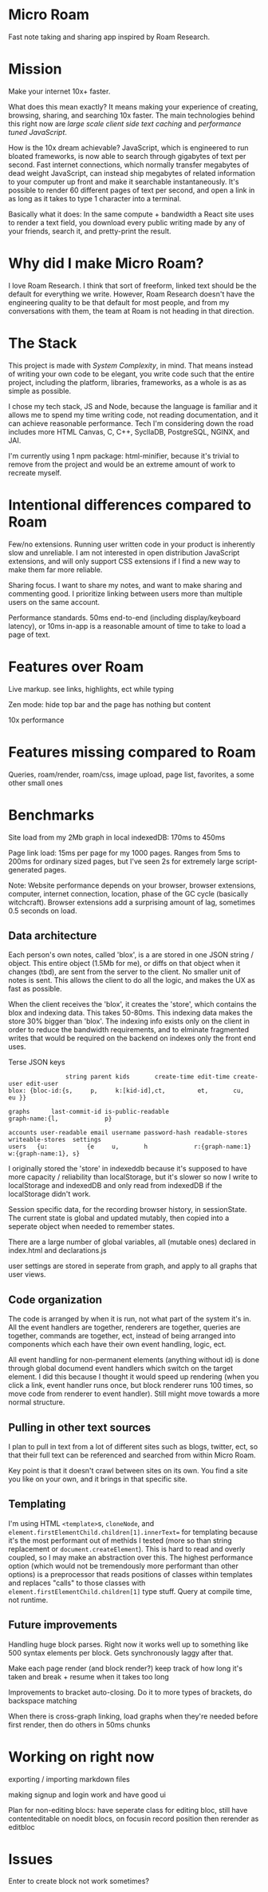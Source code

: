 # Micro Roam

Fast note taking and sharing app inspired by Roam Research.

# Mission

Make your internet 10x+ faster.

What does this mean exactly? It means making your experience of creating, browsing, sharing, and searching 10x faster. The main technologies behind this right now are _large scale client side text caching_ and _performance tuned JavaScript_. 

How is the 10x dream achievable? JavaScript, which is engineered to run bloated frameworks, is now able to search through gigabytes of text per second. Fast internet connections, which normally transfer megabytes of dead weight JavaScript, can instead ship megabytes of related information to your computer up front and make it searchable instantaneously. It's possible to render 60 different pages of text per second, and open a link in as long as it takes to type 1 character into a terminal.

Basically what it does: In the same compute + bandwidth a React site uses to render a text field, you download every public writing made by any of your friends, search it, and pretty-print the result.

# Why did I make Micro Roam?

I love Roam Research. I think that sort of freeform, linked text should be the default for everything we write. However, Roam Research doesn't have the engineering quality to be that default for most people, and from my conversations with them, the team at Roam is not heading in that direction.

# The Stack

This project is made with *System Complexity*, in mind. That means instead of writing your own code to be elegant, you write code such that the entire project, including the platform, libraries, frameworks, as a whole is as as simple as possible.

I chose my tech stack, JS and Node, because the language is familiar and it allows me to spend my time writing code, not reading documentation, and it can achieve reasonable performance. Tech I'm considering down the road includes more HTML Canvas, C, C++, SycllaDB, PostgreSQL, NGINX, and JAI.

I'm currently using 1 npm package: html-minifier, because it's trivial to remove from the project and would be an extreme amount of work to recreate myself.

# Intentional differences compared to Roam

Few/no extensions. Running user written code in your product is inherently slow and unreliable. I am not interested in open distribution JavaScript extensions, and will only support CSS extensions if I find a new way to make them far more reliable.

Sharing focus. I want to share my notes, and want to make sharing and commenting good. I prioritize linking between users more than multiple users on the same account.

Performance standards. 50ms end-to-end (including display/keyboard latency), or 10ms in-app is a reasonable amount of time to take to load a page of text.

# Features over Roam

Live markup. see links, highlights, ect while typing

Zen mode: hide top bar and the page has nothing but content

10x performance

# Features missing compared to Roam

Queries, roam/render, roam/css, image upload, page list, favorites, a some other small ones

# Benchmarks

Site load from my 2Mb graph in local indexedDB: 170ms to 450ms

Page link load: 15ms per page for my 1000 pages. Ranges from 5ms to 200ms for ordinary sized pages, but I've seen 2s for extremely large script-generated pages.

Note: Website performance depends on your browser, browser extensions, computer, internet connection, location, phase of the GC cycle (basically witchcraft). Browser extensions add a surprising amount of lag, sometimes 0.5 seconds on load.

## Data architecture

Each person's own notes, called 'blox', is a are stored in one JSON string / object. This entire object (1.5Mb for me), or diffs on that object when it changes (tbd), are sent from the server to the client. No smaller unit of notes is sent. This allows the client to do all the logic, and makes the UX as fast as possible.

When the client receives the 'blox', it creates the 'store', which contains the blox and indexing data. This takes 50-80ms. This indexing data makes the store 30% bigger than 'blox'. The indexing info exists only on the client in order to reduce the bandwidth requirements, and to elminate fragmented writes that would be required on the backend on indexes only the front end uses.

Terse JSON keys
```
                string parent kids       create-time edit-time create-user edit-user
blox: {bloc-id:{s,     p,     k:[kid-id],ct,         et,       cu,         eu }}

graphs      last-commit-id is-public-readable
graph-name:{l,             p}

accounts user-readable email username password-hash readable-stores  writeable-stores  settings
users   {u:           {e     u,       h             r:{graph-name:1} w:{graph-name:1}, s}
```

I originally stored the 'store' in indexeddb because it's supposed to have more capacity / reliability than localStorage, but it's slower so now I write to localStorage and indexedDB and only read from indexedDB if the localStorage didn't work.

Session specific data, for the recording browser history, in sessionState. The current state is global and updated mutably, then copied into a seperate object when needed to remember states.

There are a large number of global variables, all (mutable ones) declared in index.html and declarations.js

user settings are stored in seperate from graph, and apply to all graphs that user views.

## Code organization

The code is arranged by when it is run, not what part of the system it's in. All the event handlers are together, renderers are together, queries are together, commands are together, ect, instead of being arranged into components which each have their own event handling, logic, ect. 

All event handling for non-permanent elements (anything without id) is done through global documend event handlers which switch on the target element. I did this because I thought it would speed up rendering (when you click a link, event handler runs once, but block renderer runs 100 times, so move code from renderer to event handler). Still might move towards a more normal structure.

## Pulling in other text sources

I plan to pull in text from a lot of different sites such as blogs, twitter, ect, so that their full text can be referenced and searched from within Micro Roam.

Key point is that it doesn't crawl between sites on its own. You find a site you like on your own, and it brings in that specific site.

## Templating

I'm using HTML `<template>`s, `cloneNode`, and `element.firstElementChild.children[1].innerText=` for templating because it's the most performant out of methids I tested (more so than string replacement or `document.createElement`). This is hard to read and overly coupled, so I may make an abstraction over this. The highest performance option (which would not be tremendously more performant than other options) is a preprocessor that reads positions of classes within templates and replaces "calls" to those classes with `element.firstElementChild.children[1]` type stuff. Query at compile time, not runtime.

## Future improvements

Handling huge block parses. Right now it works well up to something like 500 syntax elements per block. Gets synchronously laggy after that.

Make each page render (and block render?) keep track of how long it's taken and break + resume when it takes too long

Improvements to bracket auto-closing. Do it to more types of brackets, do backspace matching

When there is cross-graph linking, load graphs when they're needed before first render, then do others in 50ms chunks

# Working on right now

exporting / importing markdown files

making signup and login work and have good ui

Plan for non-editing blocs: have seperate class for editing bloc, still have contenteditable on noedit blocs, on focusin record position then rerender as editbloc

# Issues

Enter to create block not work sometimes?